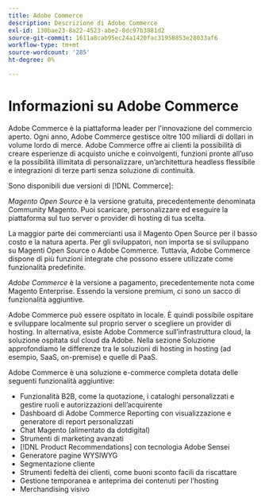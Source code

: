```yaml
---
title: Adobe Commerce
description: Descrizione di Adobe Commerce
exl-id: 130bae23-8a22-4523-abe2-8dc97b3881d2
source-git-commit: 1611a8cab95ec24a1420fac31958853e28033af6
workflow-type: tm+mt
source-wordcount: '285'
ht-degree: 0%

---
```


# Informazioni su Adobe Commerce

Adobe Commerce è la piattaforma leader per l&#39;innovazione del commercio aperto. Ogni anno, Adobe Commerce gestisce oltre 100 miliardi di dollari in volume lordo di merce. Adobe Commerce offre ai clienti la possibilità di creare esperienze di acquisto uniche e coinvolgenti, funzioni pronte all’uso e la possibilità illimitata di personalizzare, un’architettura headless flessibile e integrazioni di terze parti senza soluzione di continuità.

Sono disponibili due versioni di [!DNL Commerce]:

_Magento Open Source_ è la versione gratuita, precedentemente denominata Community Magento. Puoi scaricare, personalizzare ed eseguire la piattaforma sul tuo server o provider di hosting di tua scelta.

La maggior parte dei commercianti usa il Magento Open Source per il basso costo e la natura aperta. Per gli sviluppatori, non importa se si sviluppano su Magenti Open Source o Adobe Commerce. Tuttavia, Adobe Commerce dispone di più funzioni integrate che possono essere utilizzate come funzionalità predefinite.

_Adobe Commerce_ è la versione a pagamento, precedentemente nota come Magento Enterprise. Essendo la versione premium, ci sono un sacco di funzionalità aggiuntive.

Adobe Commerce può essere ospitato in locale. È quindi possibile ospitare e sviluppare localmente sul proprio server o scegliere un provider di hosting. In alternativa, esiste Adobe Commerce sull’infrastruttura cloud, la soluzione ospitata sul cloud da Adobe. Nella sezione Soluzione approfondiamo le differenze tra le soluzioni di hosting in hosting (ad esempio, SaaS, on-premise) e quelle di PaaS.

Adobe Commerce è una soluzione e-commerce completa dotata delle seguenti funzionalità aggiuntive:

- Funzionalità B2B, come la quotazione, i cataloghi personalizzati e gestire ruoli e autorizzazioni dell’acquirente
- Dashboard di Adobe Commerce Reporting con visualizzazione e generatore di report personalizzati
- Chat Magento (alimentato da dotdigital)
- Strumenti di marketing avanzati
- [!DNL Product Recommendations] con tecnologia Adobe Sensei
- Generatore pagine WYSIWYG
- Segmentazione cliente
- Strumenti fedeltà dei clienti, come buoni sconto facili da riscattare
- Gestione temporanea e anteprima dei contenuti per l’hosting
- Merchandising visivo
